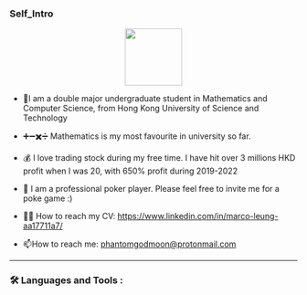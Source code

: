 ### Self_Intro

<div id="header" align="center">
  <img src="https://media.giphy.com/media/M9gbBd9nbDrOTu1Mqx/giphy.gif" width="100"/>
</div>

- :telescope:I am a double major undergraduate student in Mathematics and Computer Science, from Hong Kong University of Science and Technology

- ➕➖✖️➗ Mathematics is my most favourite in university so far.
- 💰 I love trading stock during my free time. I have hit over 3 millions HKD profit when I was 20, with 650% profit during 2019-2022

- 🎲 I am a professional poker player. Please feel free to invite me for a poke game :)

- 👨‍💼 How to reach my CV: https://www.linkedin.com/in/marco-leung-aa17711a7/
- :mailbox:How to reach me: phantomgodmoon@protonmail.com

---

### :hammer_and_wrench: Languages and Tools :
